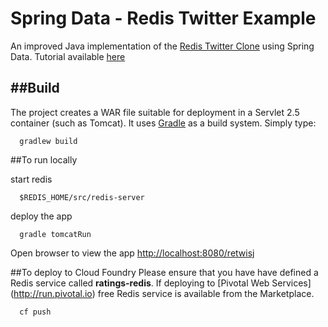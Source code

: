 Spring Data - Redis Twitter Example
===================================

An improved Java implementation of the [Redis Twitter Clone](http://redis.io/topics/twitter-clone) using Spring Data. Tutorial available [here](http://static.springsource.org/spring-data/data-keyvalue/examples/retwisj/current/)


##Build
-----
The project creates a WAR file suitable for deployment in a Servlet 2.5 container (such as Tomcat). It uses [Gradle](http://gradle.org/) as a build system.
Simply type:

      gradlew build

##To run locally

start redis

      $REDIS_HOME/src/redis-server

deploy the app

      gradle tomcatRun

Open browser to view the app [http://localhost:8080/retwisj](http://localhost:8080/retwisj)
      
##To deploy to Cloud Foundry
Please ensure that you have have defined a Redis service called **ratings-redis**. If deploying to [Pivotal Web Services]  (http://run.pivotal.io) free Redis service is available from the Marketplace.

      cf push
      

